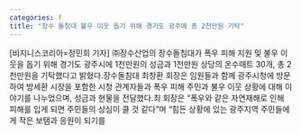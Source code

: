 ```yaml
---
categories: f
title: "장수 돌침대 불우 이웃 돕기 위해 경기도 광주에 총 2천만원 기탁"
---
```

[비지니스코리아=정민희 기자] ㈜장수산업의 장수돌침대가 폭우 피해 지원 및 불우 이웃을 돕기 위해 경기도 광주시에 1천만원의 성금과 1천만원 상당의 온수매트 30개, 총 2천만원을 기탁했다고 밝혔다.장수돌침대 최창환 회장은 임원들과 함께 광주시청에 방문하여 방세환 시장을 포함한 시청 관계자들과 폭우 피해 주민과 불우 이웃 상황에 대해 이야기를 나누었으며, 성금과 현물을 전달했다.최 회장은 “폭우와 같은 자연재해로 인해 피해를 입게 되면 주민들의 상심이 클 것 같다”며 “힘든 상황에 있는 광주지역 주민들에게 작은 보탬과 응원이 되기를